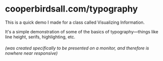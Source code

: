 # cooperbirdsall.com/typography
This is a quick demo I made for a class called Visualizing Information.

It's a simple demonstration of some of the basics of typography—things like line height, serifs, highlighting, etc.

###### (was created specifically to be presented on a monitor, and therefore is nowhere near responsive)
